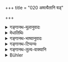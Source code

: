 +++
title = "020 अमत्यैतानि षड्"

+++

<details><summary>गङ्गानथ-मूलानुवादः</summary>

Having eaten these unintentionally, he should perform the ‘Kṛcchra Sāntapana’, or the ‘Yati-Cāndrāyaṇa’; and in the case of the rest one should fast for a day.—(20)
</details>

<details><summary>मेधातिथिः</summary>

**अमत्या** अबुद्धिपूर्वं **षट् जग्ध्वा** षण्णाम् अन्यतमम् अपि । भक्षणस्य अविधेयत्वनिमित्ततया साहित्यस्याविवक्षा । **शेषेषु** अभक्ष्येषु भक्षणे लोहितवृक्षनिर्यासादिषु एकम् अहोरात्रं न भुञ्जीत । **अहः**शब्दो रात्राव् अपि दृष्टप्रयोगः । "अहश् च कृष्णम् अहर् अर्जुनं च" (र्व् ६.९.१) इति । येषु चात्र प्रकरणे प्रतिषिद्धेषु प्रायश्चित्ताधिकारे प्रतिपदं प्रायश्चित्तम् अन्यद् वक्ष्यते "क्रव्यादसूकर" (म्ध् ११.१५५) इत्यादि तत्र तद् एव द्रष्टव्यं प्रतिपदविहितत्वात्, अस्य चोपवासस्यान्यत्र चरितार्थत्वात् ॥ ५.२० ॥
</details>

<details><summary>गङ्गानथ-भाष्यानुवादः</summary>

‘*Unintentionally*’—unwillingly,—^(‘)*having eaten these*’—any one of the six just mentioned that it is any *one* that is meant, and not *all together*, is indicated by the fact that the act of eating in this case is nor. what is actually *enjoined*.

^(‘)*In* *the case* *of* *the rest*’—*i.e*. in the case of eating the other things—‘red exudations from trees’ and other things forbidden above,—one should desist from eating ‘*for a day*’;—the term^(‘)day’ is used as including the *night* also; *e.g*. in such passages as^(‘)the day is dark, the day is bright’ —(*Ṛgveda* 6.9.1.)

In connection with the eating of some of the things here forbidden, the text is going to prescribe in the section on Expiatory

Rites (Discourse 11) distinct expiatory rites:—*e.g*., in connection with^(‘)carnivorous animals, pig etc.’ (11.156); and in this case those are the Rites to be performed; since they have been directly enjoined in so man words; specially as the single ‘day’s fast’ here prescribed will have its application only in cases other than those especially provided for.—(20)
</details>

<details><summary>गङ्गानथ-टिप्पन्यः</summary>

*Cf*. 11.155, 213 and 219.

This verse is quoted in *Madanapārijāta* (pp. 927 and 825) as laying
down the expiation for the *unintentional* eating of the things;—in
*Parāśaramādhava* (Prāyaścitta, p. 317) to the same effect, with the
additional note that the ‘Sāntapana’ meant here must he that which
extends over seven days.—The last quarter is quoted twice in *Mitākṣarā*
on 3.290, to the effect that if one eats forbidden things other than
those here mentioned only *once*, and that *unintentionally*, he has got
only to fast for the day;—under 1.175 to the effect that the eating of
the forbidden birds unintentionally makes one liable to fasting for the
day;—and the first three quarters on 1.176, where it is pointed out that
it refers to *unintentional* and *repeated* eating of the things;—also
on 3.229 as laying down the expiation for unintentional eating.

It is also quoted in *Aparārka* (p. 1157), to the effect that by
unintentionally eating the things enumerated repeatedly one becomes
liable to the *Yati-cāndrāyaṇa*, and by eating other forbidden things to
fasting during the day.
</details>

<details><summary>गङ्गानथ-तुल्य-वाक्यानि</summary>

**(verses 5.20-21)  
**

*Yajñavalkya* (1.176).—(See-above.)

*Parāśara* (2.9-10).—(See above.)

*Śātātapa* (Parāśaramādhava, p. 318).—‘Garlic, leek, onion, black
brinjal, mushroom, tame pig, fame; cock, milk of camel, woman or ass,-
on eating these one should undergo the Upanayana again and perform the
‘taptakṛcchra repeatedly.’

*Viṣṇu* (Parāśaramādhava, p. 319).—‘On eating the flesh of dogs, and on
eating mushrooms, one should perform the *Sāntapana*; on eating
substances cooked overnight,—except preparations of barley or wheat or
milk, or what is smeared with oils, or dry sugar-candy—one should fast.
Substances growing out of incisions or unclean things, the red exudation
from trees, needlessly cooked rice-sesamum,... on eating these one
should fast for three days and should stand in water for one day.’
</details>

<details><summary>Bühler</summary>

020	He who unwittingly partakes of (any of) these six, shall perform a Samtapana (Krikkhra) or the lunar penance (Kandrayana) of ascetics; in case (he who has eaten) any other (kind of forbidden food) he shall fast for one day (and a night ).
</details>
